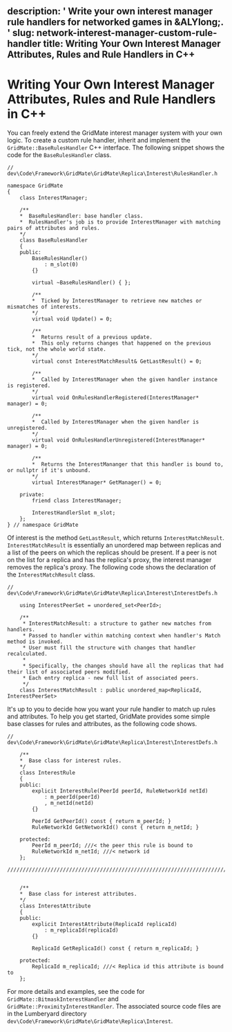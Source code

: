 description: ' Write your own interest manager rule handlers for networked games in
  &ALYlong;. '
slug: network-interest-manager-custom-rule-handler
title: Writing Your Own Interest Manager Attributes, Rules and Rule Handlers in C++
---
# Writing Your Own Interest Manager Attributes, Rules and Rule Handlers in C\+\+<a name="network-interest-manager-custom-rule-handler"></a>

You can freely extend the GridMate interest manager system with your own logic\. To create a custom rule handler, inherit and implement the `GridMate::BaseRulesHandler` C\+\+ interface\. The following snippet shows the code for the `BaseRulesHandler` class\.

```
// dev\Code\Framework\GridMate\GridMate\Replica\Interest\RulesHandler.h
  
namespace GridMate
{
    class InterestManager;
 
    /**
    *  BaseRulesHandler: base handler class.
    *  RulesHandler's job is to provide InterestManager with matching pairs of attributes and rules.
    */
    class BaseRulesHandler
    {
    public:
        BaseRulesHandler()
            : m_slot(0)
        {}
 
        virtual ~BaseRulesHandler() { };
 
        /**
        *  Ticked by InterestManager to retrieve new matches or mismatches of interests.
        */
        virtual void Update() = 0;
 
        /**
        *  Returns result of a previous update.
        *  This only returns changes that happened on the previous tick, not the whole world state.
        */
        virtual const InterestMatchResult& GetLastResult() = 0;
 
        /**
        *  Called by InterestManager when the given handler instance is registered.
        */
        virtual void OnRulesHandlerRegistered(InterestManager* manager) = 0;
 
        /**
        *  Called by InterestManager when the given handler is unregistered.
        */
        virtual void OnRulesHandlerUnregistered(InterestManager* manager) = 0;
 
        /**
        *  Returns the InterestMananger that this handler is bound to, or nullptr if it's unbound.
        */
        virtual InterestManager* GetManager() = 0;
 
    private:
        friend class InterestManager;
 
        InterestHandlerSlot m_slot;
    };
} // namespace GridMate
```

Of interest is the method `GetLastResult`, which returns `InterestMatchResult`\. `InterestMatchResult` is essentially an unordered map between replicas and a list of the peers on which the replicas should be present\. If a peer is not on the list for a replica and has the replica's proxy, the interest manager removes the replica's proxy\. The following code shows the declaration of the `InterestMatchResult` class\.

```
// dev\Code\Framework\GridMate\GridMate\Replica\Interest\InterestDefs.h
  
    using InterestPeerSet = unordered_set<PeerId>;
 
    /**
     * InterestMatchResult: a structure to gather new matches from handlers.
     * Passed to handler within matching context when handler's Match method is invoked.
     * User must fill the structure with changes that handler recalculated.
     *
     * Specifically, the changes should have all the replicas that had their list of associated peers modified.
     * Each entry replica - new full list of associated peers.
     */
    class InterestMatchResult : public unordered_map<ReplicaId, InterestPeerSet>
```

It's up to you to decide how you want your rule handler to match up rules and attributes\. To help you get started, GridMate provides some simple base classes for rules and attributes, as the following code shows\.

```
// dev\Code\Framework\GridMate\GridMate\Replica\Interest\InterestDefs.h
 
    /**
    *  Base class for interest rules.
    */
    class InterestRule
    {
    public:
        explicit InterestRule(PeerId peerId, RuleNetworkId netId)
            : m_peerId(peerId)
            , m_netId(netId)
        {}
 
        PeerId GetPeerId() const { return m_peerId; }
        RuleNetworkId GetNetworkId() const { return m_netId; }
 
    protected:
        PeerId m_peerId; ///< the peer this rule is bound to
        RuleNetworkId m_netId; ///< network id
    };
    ///////////////////////////////////////////////////////////////////////////
 
 
    /**
    *  Base class for interest attributes.
    */
    class InterestAttribute
    {
    public:
        explicit InterestAttribute(ReplicaId replicaId)
            : m_replicaId(replicaId)
        {}
 
        ReplicaId GetReplicaId() const { return m_replicaId; }
 
    protected:
        ReplicaId m_replicaId; ///< Replica id this attribute is bound to
    };
```

For more details and examples, see the code for `GridMate::BitmaskInterestHandler` and `GridMate::ProximityInterestHandler`\. The associated source code files are in the Lumberyard directory `dev\Code\Framework\GridMate\GridMate\Replica\Interest`\.